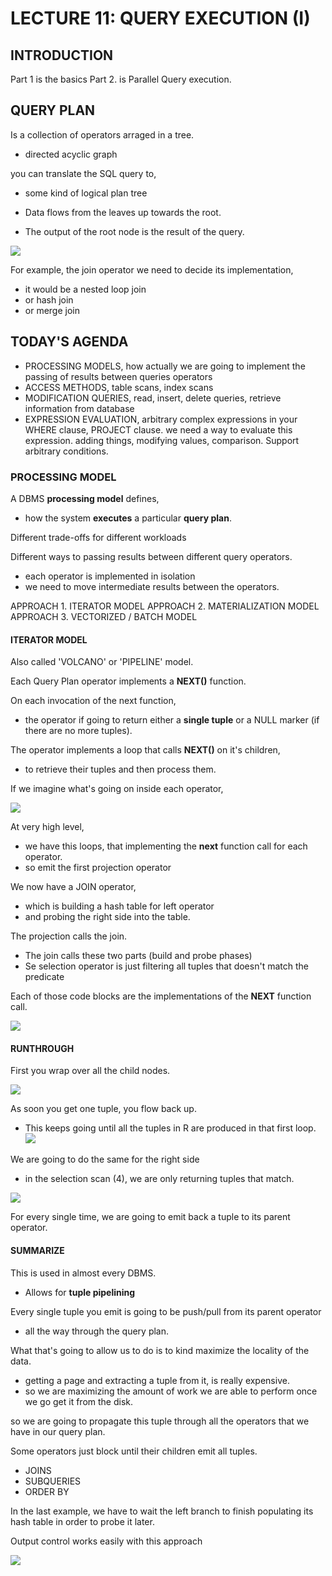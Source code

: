 # LECTURE 11: QUERY EXECUTION (I)

## INTRODUCTION

Part 1 is the basics
Part 2. is Parallel Query execution.

## QUERY PLAN
Is a collection of operators arraged in a tree.
- directed acyclic graph

you can translate the SQL query to,
- some kind of logical plan tree


- Data flows from the leaves up towards the root.
- The output of the root node is the result of the query.
  
![](1.jpg)

For example, the join operator we need to decide its implementation,
- it would be a nested loop join
- or hash join
- or merge join

## TODAY'S AGENDA
- PROCESSING MODELS, how actually we are going to implement the passing of results between queries operators
- ACCESS METHODS, table scans, index scans
- MODIFICATION QUERIES, read, insert, delete queries, retrieve information from database
- EXPRESSION EVALUATION, arbitrary complex expressions in your WHERE clause, PROJECT clause. we need a way to evaluate this expression. 
  adding things, modifying values, comparison. Support arbitrary conditions.

### PROCESSING MODEL
A DBMS **processing model** defines,
- how the system **executes** a particular **query plan**.

Different trade-offs for different workloads

Different ways to passing results between different query operators.
- each operator is implemented in isolation
- we need to move intermediate results between the operators.

APPROACH 1. ITERATOR MODEL
APPROACH 2. MATERIALIZATION MODEL
APPROACH 3. VECTORIZED / BATCH MODEL



#### ITERATOR MODEL
Also called 'VOLCANO' or 'PIPELINE' model.

Each Query Plan operator implements a **NEXT()** function.

On each invocation of the next function,
- the operator if going to return either a **single tuple** or a NULL marker (if there are no more tuples).
  
The operator implements a loop that calls **NEXT()** on it's children,
- to retrieve their tuples and then process them.



If we imagine what's going on inside each operator,

![](2.jpg)

At very high level,
- we have this loops, that implementing the **next** function call for each operator.
- so emit the first projection operator

We now have a JOIN operator,
- which is building a hash table for left operator
- and probing the right side into the table.


The projection calls the join.
- The join calls these two parts (build and probe phases)
- Se selection operator is just filtering all tuples that doesn't match the predicate

Each of those code blocks are the implementations of the **NEXT**  function call.

![](3.jpg)


#### RUNTHROUGH
First you wrap over all the child nodes.

![](4.jpg)

As soon you get one tuple, you flow back up.
- This keeps going until all the tuples in R are produced in that first loop.
![](5.jpg)


We are going to do the same for the right side
- in the selection scan (4), we are only returning tuples that match.
  
![](6.jpg)


For every single time, we are going to emit back a tuple to its parent operator.

#### SUMMARIZE
This is used in almost every DBMS.
- Allows for **tuple pipelining**


Every single tuple you emit is going to be push/pull from its parent operator
- all the way through the query plan.


What that's going to allow us to do is to kind maximize the locality of the data.
- getting a page and extracting a tuple from it, is really expensive.
- so we are maximizing the amount of work we are able to perform once we go get it from the disk.

so we are going to propagate this tuple through all the operators that we have in our query plan.




Some operators just block until their children emit all tuples.
- JOINS
- SUBQUERIES
- ORDER BY

In the last example, we have to wait the left branch to finish populating its hash table in order to probe it later.


Output control works easily with this approach

![](7.jpg)


